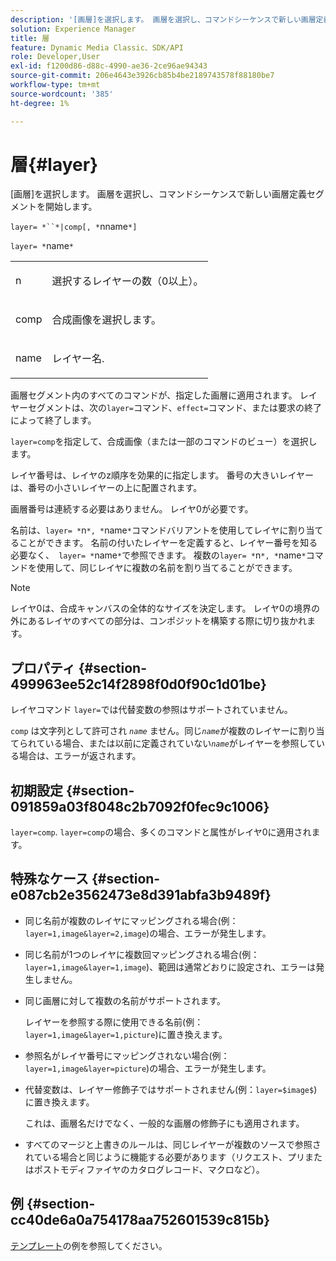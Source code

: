```yaml
---
description: '[画層]を選択します。 画層を選択し、コマンドシーケンスで新しい画層定義セグメントを開始します。'
solution: Experience Manager
title: 層
feature: Dynamic Media Classic、SDK/API
role: Developer,User
exl-id: f1200d86-d88c-4990-ae36-2ce96ae94343
source-git-commit: 206e4643e3926cb85b4be2189743578f88180be7
workflow-type: tm+mt
source-wordcount: '385'
ht-degree: 1%

---
```


# 層{#layer}

[画層]を選択します。 画層を選択し、コマンドシーケンスで新しい画層定義セグメントを開始します。

`layer= *``*|comp[, *`nname`*]`

`layer= *`name`*`

<table id="simpletable_22DE3365A6454949B0D30C6D7110476E"> 
 <tr class="strow"> 
  <td class="stentry"> <p><span class="codeph"> <span class="varname"> n</span></span> </p></td> 
  <td class="stentry"> <p>選択するレイヤーの数（0以上）。 </p></td> 
 </tr> 
 <tr class="strow"> 
  <td class="stentry"> <p><span class="codeph"> comp</span> </p></td> 
  <td class="stentry"> <p>合成画像を選択します。 </p></td> 
 </tr> 
 <tr class="strow"> 
  <td class="stentry"> <p><span class="codeph"> <span class="varname"> name</span></span> </p></td> 
  <td class="stentry"> <p>レイヤー名. </p></td> 
 </tr> 
</table>

画層セグメント内のすべてのコマンドが、指定した画層に適用されます。 レイヤーセグメントは、次の`layer=`コマンド、`effect=`コマンド、または要求の終了によって終了します。

`layer=comp`を指定して、合成画像（または一部のコマンドのビュー）を選択します。

レイヤ番号は、レイヤのz順序を効果的に指定します。 番号の大きいレイヤーは、番号の小さいレイヤーの上に配置されます。

画層番号は連続する必要はありません。 レイヤ0が必要です。

名前は、`layer= *`n`*, *`name`*`コマンドバリアントを使用してレイヤに割り当てることができます。 名前の付いたレイヤーを定義すると、レイヤー番号を知る必要なく、` layer= *`name`*`で参照できます。 複数の`layer= *`n`*, *`name`*`コマンドを使用して、同じレイヤに複数の名前を割り当てることができます。

>[!NOTE]
>
>レイヤ0は、合成キャンバスの全体的なサイズを決定します。 レイヤ0の境界の外にあるレイヤのすべての部分は、コンポジットを構築する際に切り抜かれます。

## プロパティ {#section-499963ee52c14f2898f0d0f90c1d01be}

レイヤコマンド `layer=`では代替変数の参照はサポートされていません。

`comp` は文字列として許可され *`name`* ません。同じ&#x200B;*`name`*&#x200B;が複数のレイヤーに割り当てられている場合、または以前に定義されていない&#x200B;*`name`*&#x200B;がレイヤーを参照している場合は、エラーが返されます。

## 初期設定 {#section-091859a03f8048c2b7092f0fec9c1006}

`layer=comp`. `layer=comp`の場合、多くのコマンドと属性がレイヤ0に適用されます。

## 特殊なケース {#section-e087cb2e3562473e8d391abfa3b9489f}

* 同じ名前が複数のレイヤにマッピングされる場合(例：`layer=1,image&layer=2,image`)の場合、エラーが発生します。
* 同じ名前が1つのレイヤに複数回マッピングされる場合(例：`layer=1,image&layer=1,image`)、範囲は通常どおりに設定され、エラーは発生しません。
* 同じ画層に対して複数の名前がサポートされます。

   レイヤーを参照する際に使用できる名前(例：`layer=1,image&layer=1,picture`)に置き換えます。
* 参照名がレイヤ番号にマッピングされない場合(例：`layer=1,image&layer=picture`)の場合、エラーが発生します。
* 代替変数は、レイヤー修飾子ではサポートされません(例：`layer=$image$`)に置き換えます。

   これは、画層名だけでなく、一般的な画層の修飾子にも適用されます。

* すべてのマージと上書きのルールは、同じレイヤーが複数のソースで参照されている場合と同じように機能する必要があります（リクエスト、プリまたはポストモディファイヤのカタログレコード、マクロなど）。

## 例 {#section-cc40de6a0a754178aa752601539c815b}

[テンプレート](../../../../../is-api/http-ref/image-serving-api-ref/c-http-protocol-reference/c-templates/c-templates.md#concept-3cd2d2adae0e41b2979b9640244d4d3e)の例を参照してください。
